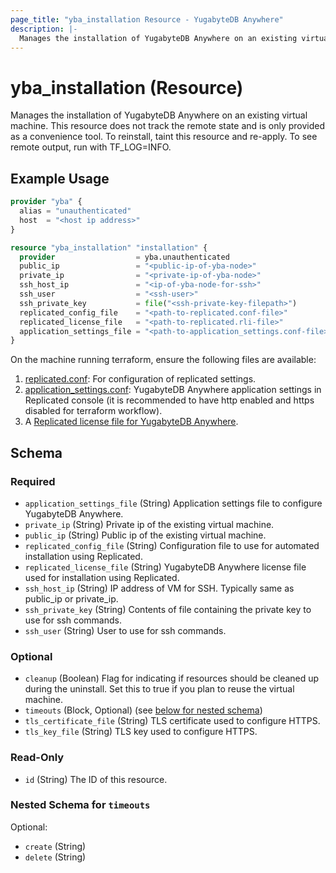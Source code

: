 ```yaml
---
page_title: "yba_installation Resource - YugabyteDB Anywhere"
description: |-
  Manages the installation of YugabyteDB Anywhere on an existing virtual machine. This resource does not track the remote state and is only provided as a convenience tool. To reinstall, taint this resource and re-apply. To see remote output, run with TF_LOG=INFO.
---
```


# yba_installation (Resource)

Manages the installation of YugabyteDB Anywhere on an existing virtual machine. This resource does not track the remote state and is only provided as a convenience tool. To reinstall, taint this resource and re-apply. To see remote output, run with TF_LOG=INFO.

## Example Usage

```terraform
provider "yba" {
  alias = "unauthenticated"
  host  = "<host ip address>"
}

resource "yba_installation" "installation" {
  provider                  = yba.unauthenticated
  public_ip                 = "<public-ip-of-yba-node>"
  private_ip                = "<private-ip-of-yba-node>"
  ssh_host_ip               = "<ip-of-yba-node-for-ssh>"
  ssh_user                  = "<ssh-user>"
  ssh_private_key           = file("<ssh-private-key-filepath>")
  replicated_config_file    = "<path-to-replicated.conf-file>"
  replicated_license_file   = "<path-to-replicated.rli-file>"
  application_settings_file = "<path-to-application_settings.conf-file>"
}
```


On the machine running terraform, ensure the following files are available:

1. [replicated.conf](https://github.com/yugabyte/terraform-provider-yba/blob/main/modules/resources/replicated.conf): For configuration of replicated settings.
1. [application_settings.conf](https://github.com/yugabyte/terraform-provider-yba/blob/main/modules/resources/application_settings.conf): YugabyteDB Anywhere application settings in Replicated console (it is recommended to have http enabled and https disabled for terraform workflow).
1. A [Replicated license file for YugabyteDB Anywhere](https://docs.yugabyte.com/preview/yugabyte-platform/install-yugabyte-platform/install-software/default/#upload-the-license-file).

<!-- schema generated by tfplugindocs -->
## Schema

### Required

- `application_settings_file` (String) Application settings file to configure YugabyteDB Anywhere.
- `private_ip` (String) Private ip of the existing virtual machine.
- `public_ip` (String) Public ip of the existing virtual machine.
- `replicated_config_file` (String) Configuration file to use for automated installation using Replicated.
- `replicated_license_file` (String) YugabyteDB Anywhere license file used for installation using Replicated.
- `ssh_host_ip` (String) IP address of VM for SSH. Typically same as public_ip or private_ip.
- `ssh_private_key` (String) Contents of file containing the private key to use for ssh commands.
- `ssh_user` (String) User to use for ssh commands.

### Optional

- `cleanup` (Boolean) Flag for indicating if resources should be cleaned up during the uninstall. Set this to true if you plan to reuse the virtual machine.
- `timeouts` (Block, Optional) (see [below for nested schema](#nestedblock--timeouts))
- `tls_certificate_file` (String) TLS certificate used to configure HTTPS.
- `tls_key_file` (String) TLS key used to configure HTTPS.

### Read-Only

- `id` (String) The ID of this resource.

<a id="nestedblock--timeouts"></a>
### Nested Schema for `timeouts`

Optional:

- `create` (String)
- `delete` (String)